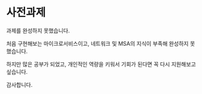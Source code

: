 # 사전과제

과제를 완성하지 못했습니다. 

처음 구현해보는 마이크로서비스이고, 네트워크 및 MSA의 지식이 부족해 완성하지 못했습니다. 

하지만 많은 공부가 되었고, 개인적인 역량을 키워서 기회가 된다면 꼭 다시 지원해보고 싶습니다. 

감사합니다.
